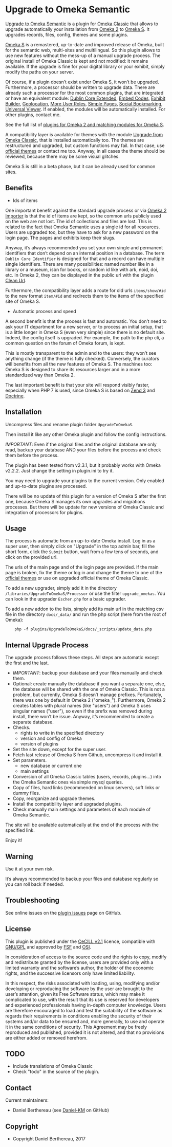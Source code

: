 Upgrade to Omeka Semantic
=========================

[Upgrade to Omeka Semantic] is a plugin for [Omeka Classic] that allows to
upgrade automatically your installation from [Omeka 2] to [Omeka S]. It upgrades
records, files, config, themes and some plugins.

[Omeka S] is a remastered, up-to-date and improved release of Omeka, built for
the semantic web, multi-sites and multilingual. So this plugin allows to use new
features without the mess-up of a manual upgrade process. The original install
of Omeka Classic is kept and not modified: it remains available. If the upgrade
is fine for your digital library or your exhibit, simply modify the paths on
your server.

Of course, if a plugin doesn’t exist under Omeka S, it won’t be upgraded.
Furthermore, a processor should be written to upgrade data. There are already
such a  processor for the most common plugins, that are integrated or have an
equivalent module: [Dublin Core Extended], [Embed Codes], [Exhibit Builder],
[Geolocation],  [More User Roles],  [Simple Pages], [Social Bookmarking], [Universal Viewer].
If enabled, the modules will be automatically installed. For other plugins,
contact me.

See the full list of [plugins for Omeka 2 and matching modules for Omeka S].

A compatibility layer is available for themes with the module [Upgrade from Omeka Classic],
that is installed automatically too. The themes are restructured and upgraded,
but custom functions may fail. In that case, use [official themes] or contact me
too. Anyway, in all cases the theme should be reviewed, because there may be
some visual glitches.

Omeka S is still in a beta phase, but it can be already used for common sites.


Benefits
--------

* Ids of items

One important benefit against the standard upgrade process or via [Omeka 2 Importer]
is that the id of items are kept, so the common urls publicly used on the web
are not lost. The id of collections and files are lost. This is related to the
fact that Omeka Semantic uses a single id for all resources. Users are upgraded
too, but they have to ask for a new password on the login page. The pages and
exhibits keep their slugs.

Anyway, it’s always recommended you set your own single and permanent
identifiers that don’t depend on an internal position in a database. The term
`Dublin Core Identifier` is designed for that and a record can have multiple
single identifiers. There are many possibilities: named number like in a library
or a museum, isbn for books, or random id like with ark, noid, doi, etc. In
Omeka 2, they can be displayed in the public url with the plugin [Clean Url].

Furthermore, the compatibility layer adds a route for old urls `items/show/#id`
to the new format `item/#id` and redirects them to the items of the specified
site of Omeka S.

* Automatic process and speed

A second benefit is that the process is fast and automatic. You don’t need to
ask your IT department for a new server, or to process an initial setup, that is
a little longer in Omeka S (even very simple) since there is no default site.
Indeed, the config itself is upgraded. For example, the path to the php  cli, a
common question on the forum of Omeka forum, is kept.

This is mostly transparent to the admin and to the users: they won’t see
anything change (if the theme is fully checked). Conversely, the curators will
benefits from all the new features of Omeka S. The machines too: Omeka S is
designed to share its resources larger and in a more standardized way than
Omeka 2.

The last important benefit is that your site will respond visibly faster,
especially when PHP 7 is used, since Omeka S is based on [Zend 3] and [Doctrine].


Installation
------------

Uncompress files and rename plugin folder `UpgradeToOmekaS`.

Then install it like any other Omeka plugin and follow the config instructions.

*IMPORTANT*: Even if the original files and the original database are only read,
backup your database AND your files before the process and check them before the
process.

The plugin has been tested from v2.3.1, but it probably works with Omeka v2.2.2.
Just change the setting in plugin.ini to try it.

You may need to upgrade your plugins to the current version. Only enabled and
up-to-date plugins are processed.

There will be no update of this plugin for a version of Omeka S after the first
one, because Omeka S manages its own upgrades and migrations processes. But
there will be update for new versions of Omeka Classic and integration of
processors for plugins.


Usage
-----

The process is automatic from an up-to-date Omeka install. Log in as a super
user, then simply click on "Upgrade" in the top admin bar, fill the short form,
click the `Submit` button, wait from a few tens of seconds, and click on the
provided url.

The urls of the main page and of the login page are provided. If the main page
is broken, fix the theme or log in and change the theme to one of the [official themes]
or use on upgraded official theme of Omeka Classic.

To add a new upgrader, simply add it in the directory `/libraries/UpgradeToOmekaS/Processor`
or use the filter `upgrade_omekas`. You can look in the upgrader `Escher.php`
for a basic upgrader.

To add a new addon to the lists, simply add its main url in the matching csv
file in the directory `docs/_data/` and run the php script (here from the root
of Omeka):

```
    php -f plugins/UpgradeToOmekaS/docs/_scripts/update_data.php
```


Internal Upgrade Process
------------------------

The upgrade process follows these steps. All steps are automatic except the
first and the last.

* *IMPORTANT*: backup your database and your files manually and check them.
* Optional: create manually the database if you want a separate one, else, the
  database will be shared with the one of Omeka Classic. This is not a problem,
  but currently, Omeka S doesn’t manage prefixes. Fortunately, there was one by
  default in Omeka 2 ("omeka_"). Furthermore, Omeka 2 creates tables with plural
  names (like "users") and Omeka S uses singular names ("user"), so even if the
  prefix was removed during install, there won’t be issue. Anyway, it’s
  recommended to create a separate database.
* Checks.
  * rights to write in the specified directory
  * version and config of Omeka
  * version of plugins
* Set the site down, except for the super user.
* Fetch last release of Omeka S from Github, uncompress it and install it.
* Set parameters.
  * new database or current one
  * main settings
* Conversion of all Omeka Classic tables (users, records, plugins...) into the
Omeka Semantic ones via simple mysql queries.
* Copy of files, hard links (recommended on linux servers), soft links or dummy
  files.
* Copy, reorganize and upgrade themes.
* Install the compatibility layer and upgraded plugins.
* Check manually main settings and parameters of each module of Omeka Semantic.

The site will be available automatically at the end of the process with the
specified link.

Enjoy it!


Warning
-------

Use it at your own risk.

It’s always recommended to backup your files and database regularly so you can
roll back if needed.


Troubleshooting
---------------

See online issues on the [plugin issues] page on GitHub.


License
-------

This plugin is published under the [CeCILL v2.1] licence, compatible with
[GNU/GPL] and approved by [FSF] and [OSI].

In consideration of access to the source code and the rights to copy, modify and
redistribute granted by the license, users are provided only with a limited
warranty and the software’s author, the holder of the economic rights, and the
successive licensors only have limited liability.

In this respect, the risks associated with loading, using, modifying and/or
developing or reproducing the software by the user are brought to the user’s
attention, given its Free Software status, which may make it complicated to use,
with the result that its use is reserved for developers and experienced
professionals having in-depth computer knowledge. Users are therefore encouraged
to load and test the suitability of the software as regards their requirements
in conditions enabling the security of their systems and/or data to be ensured
and, more generally, to use and operate it in the same conditions of security.
This Agreement may be freely reproduced and published, provided it is not
altered, and that no provisions are either added or removed herefrom.


TODO
----

* Include translations of Omeka Classic
* Check "todo" in the source of the plugin.


Contact
-------

Current maintainers:

* Daniel Berthereau (see [Daniel-KM] on GitHub)


Copyright
---------

* Copyright Daniel Berthereau, 2017


[Upgrade to Omeka Semantic]: https://github.com/Daniel-KM/UpgradeToOmekaS
[Upgrade from Omeka Classic]: https://github.com/Daniel-KM/Omeka-S-module-UpgradeFromOmekaClassic
[Omeka]: https://www.omeka.org
[Omeka Classic]: https://omeka.org
[Omeka Semantic]: https://omeka.org/s
[Omeka 2]: https://omeka.org
[Omeka S]: https://omeka.org/s
[Dublin Core Extended]: http://omeka.org/add-ons/plugins/dublin-core-extended/
[Embed Codes]: http://omeka.org/add-ons/plugins/embed-codes/
[Exhibit Builder]: http://omeka.org/add-ons/plugins/exhibit-builder/
[Geolocation]: http://omeka.org/add-ons/plugins/geolocation/
[More User Roles]: https://github.com/ebellempire/MoreUserRoles
[Simple Pages]: http://omeka.org/add-ons/plugins/simple-pages/
[Social Bookmarking]: http://omeka.org/add-ons/plugins/social-bookmarking/
[Universal Viewer]: https://github.com/Daniel-KM/UniversalViewer4Omeka
[plugins for Omeka 2 and matching modules for Omeka S]: https://daniel-km.github.com/UpgradeToOmekaS
[official themes]: https://github.com/omeka-s-themes
[Omeka 2 Importer]: https://github.com/omeka-s-modules/Omeka2Importer
[Clean Url]: https://github.com/Daniel-KM/CleanUrl
[Zend 3]: https://framework.zend.com/
[Doctrine]: http://www.doctrine-project.org/
[plugin issues]: https://github.com/Daniel-KM/UpgradeToOmekaS/issues
[CeCILL v2.1]: https://www.cecill.info/licences/Licence_CeCILL_V2.1-en.html
[GNU/GPL]: https://www.gnu.org/licenses/gpl-3.0.html
[FSF]: https://www.fsf.org
[OSI]: http://opensource.org
[Daniel-KM]: https://github.com/Daniel-KM "Daniel Berthereau"
